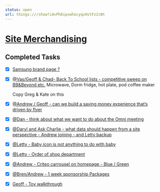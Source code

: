 ```yaml
---
status: open
url: things:///show?id=Ph6ipxwhocyqzHvtFz2cWt
---
```


# [Site Merchandising](things:///show?id=Ph6ipxwhocyqzHvtFz2cWt)

## Completed Tasks

- [x] [Samsung brand page ?](things:///show?id=LvZAVEX1g5BakucRpj2U9b)
- [x] [@Vas/Geoff & Chad- Back To School lists - competitive sweep on BB&Beyond etc.](things:///show?id=Kk8in6s2cuastXXodhdH3j)
	Microwave, Dorm fridge, hot plate, pod coffee maker
	
	Copy Greg & Kate on this
- [x] [@Andrew / Geoff - can we build a saving money experience that’s driven by flyer](things:///show?id=6kueaKJnkduyCDwi12pVwg)
- [x] [@Dan - think about what we want to do about the Omni meeting](things:///show?id=MBdgweQDd8LuMHzty7LhH9)
- [x] [@Daryl and Ask Charlie - what data should happen from a site perspective - Andrew joining - and Letty backup](things:///show?id=Fg5L2ntyKHNPYyGkUpfMYn)
- [x] [@Letty - Baby icon is not anything to do with baby ](things:///show?id=BWaZRYRKqGDPMJhyy95ZKS)
- [x] [@Letty - Order of shop department ](things:///show?id=TJNUK8RmqUvnvZNtmqR5gB)
- [x] [@Andrew - Criteo carrousel on homepage - Blue / Green](things:///show?id=Nv1MR3XMx27MWrYey6NiPt)
- [x] [@Bren/Andrew - 1 week sponsorship Packages ](things:///show?id=7YVwh4jXZUoP6JUfc6eYfL)
- [x] [Geoff - Toy walkthrough](things:///show?id=KKXmpUuoPMMHvBP32AcQiN)